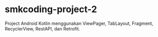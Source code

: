 # smkcoding-project-2
Project Android Kotlin menggunakan ViewPager, TabLayout, Fragment, RecyclerView, RestAPI, dan Retrofit.
